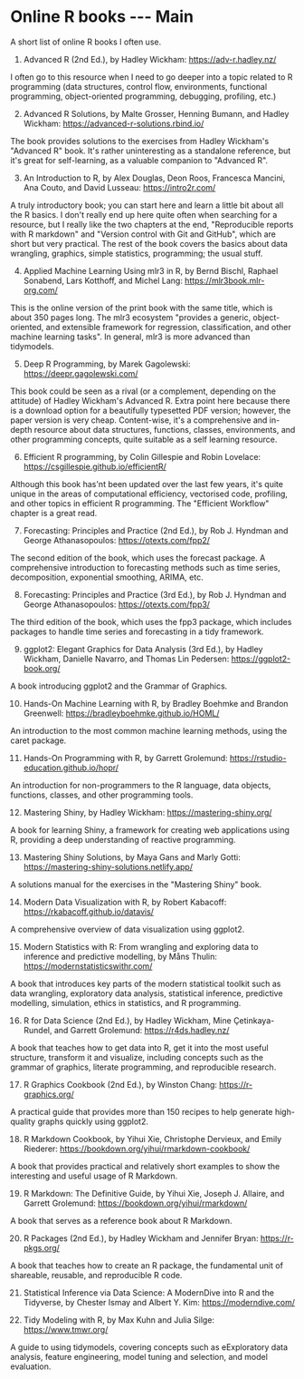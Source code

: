 # Online R books --- Main

A short list of online R books I often use.

01. Advanced R (2nd Ed.), by Hadley Wickham: https://adv-r.hadley.nz/

I often go to this resource when I need to go deeper into a topic related to R programming (data structures, control flow, environments, functional programming, object-oriented programming, debugging, profiling, etc.) 

02. Advanced R Solutions, by Malte Grosser, Henning Bumann, and Hadley Wickham: https://advanced-r-solutions.rbind.io/

The book provides solutions to the exercises from Hadley Wickham's "Advanced R" book. It's rather uninteresting as a standalone reference, but it's great for self-learning, as a valuable companion to "Advanced R".

03. An Introduction to R, by Alex Douglas, Deon Roos, Francesca Mancini, Ana Couto, and David Lusseau: https://intro2r.com/

A truly introductory book; you can start here and learn a little bit about all the R basics. I don't really end up here quite often when searching for a resource, but I really like the two chapters at the end, "Reproducible reports with R markdown" and "Version control with Git and GitHub", which are short but very practical. The rest of the book covers the basics about data wrangling, graphics, simple statistics, programming; the usual stuff.

04. Applied Machine Learning Using mlr3 in R, by Bernd Bischl, Raphael Sonabend, Lars Kotthoff, and Michel Lang: https://mlr3book.mlr-org.com/

This is the online version of the print book with the same title, which is about 350 pages long. The mlr3 ecosystem "provides a generic, object-oriented, and extensible framework for regression, classification, and other machine learning tasks". In general, mlr3 is more advanced than tidymodels.

05. Deep R Programming, by Marek Gagolewski: https://deepr.gagolewski.com/

This book could be seen as a rival (or a complement, depending on the attitude) of Hadley Wickham's Advanced R. Extra point here because there is a download option for a beautifully typesetted PDF version; however, the paper version is very cheap. Content-wise, it's a comprehensive and in-depth resource about data structures, functions, classes, environments, and other programming concepts, quite suitable as a self learning resource.

06. Efficient R programming, by Colin Gillespie and Robin Lovelace: https://csgillespie.github.io/efficientR/

Although this book has'nt been updated over the last few years, it's quite unique in the areas of computational efficiency, vectorised code, profiling, and other topics in efficient R programming. The "Efficient Workflow" chapter is a great read.

07. Forecasting: Principles and Practice (2nd Ed.), by Rob J. Hyndman and George Athanasopoulos: https://otexts.com/fpp2/

The second edition of the book, which uses the forecast package. A comprehensive introduction to forecasting methods such as time series, decomposition, exponential smoothing, ARIMA, etc.

08. Forecasting: Principles and Practice (3rd Ed.), by Rob J. Hyndman and George Athanasopoulos: https://otexts.com/fpp3/

The third edition of the book, which uses the fpp3 package, which includes packages to handle time series and forecasting in a tidy framework.

09. ggplot2: Elegant Graphics for Data Analysis (3rd Ed.), by Hadley Wickham, Danielle Navarro, and Thomas Lin Pedersen: https://ggplot2-book.org/

A book introducing ggplot2 and the Grammar of Graphics.

10. Hands-On Machine Learning with R, by Bradley Boehmke and Brandon Greenwell: https://bradleyboehmke.github.io/HOML/

An introduction to the most common machine learning methods, using the caret package.

11. Hands-On Programming with R, by Garrett Grolemund: https://rstudio-education.github.io/hopr/

An introduction for non-programmers to the R language, data objects, functions, classes, and other programming tools.

12. Mastering Shiny, by Hadley Wickham: https://mastering-shiny.org/

A book for learning Shiny, a framework for creating web applications using R, providing a deep understanding of reactive programming.

13. Mastering Shiny Solutions, by Maya Gans and Marly Gotti: https://mastering-shiny-solutions.netlify.app/

A solutions manual for the exercises in the "Mastering Shiny" book.

14. Modern Data Visualization with R, by Robert Kabacoff: https://rkabacoff.github.io/datavis/

A comprehensive overview of data visualization using ggplot2.

15. Modern Statistics with R: From wrangling and exploring data to inference and predictive modelling, by Måns Thulin: https://modernstatisticswithr.com/

A book that introduces key parts of the modern statistical toolkit such as data wrangling, exploratory data analysis, statistical inference, predictive modelling, simulation, ethics in statistics, and R programming.

16. R for Data Science (2nd Ed.), by Hadley Wickham, Mine Çetinkaya-Rundel, and Garrett Grolemund: https://r4ds.hadley.nz/

A book that teaches how to get data into R, get it into the most useful structure, transform it and visualize, including concepts such as the grammar of graphics, literate programming, and reproducible research.

17. R Graphics Cookbook (2nd Ed.), by Winston Chang: https://r-graphics.org/

A practical guide that provides more than 150 recipes to help generate high-quality graphs quickly using ggplot2.

18. R Markdown Cookbook, by Yihui Xie, Christophe Dervieux, and Emily Riederer: https://bookdown.org/yihui/rmarkdown-cookbook/

A book that provides practical and relatively short examples to show the interesting and useful usage of R Markdown.

19. R Markdown: The Definitive Guide, by Yihui Xie, Joseph J. Allaire, and Garrett Grolemund: https://bookdown.org/yihui/rmarkdown/

A book that serves as a reference book about R Markdown.

20. R Packages (2nd Ed.), by Hadley Wickham and Jennifer Bryan: https://r-pkgs.org/

A book that teaches how to create an R package, the fundamental unit of shareable, reusable, and reproducible R code.

21. Statistical Inference via Data Science: A ModernDive into R and the Tidyverse, by Chester Ismay and Albert Y. Kim: https://moderndive.com/

22. Tidy Modeling with R, by Max Kuhn and Julia Silge: https://www.tmwr.org/

A guide to using tidymodels, covering concepts such as eExploratory data analysis, feature engineering, model tuning and selection, and model evaluation.
